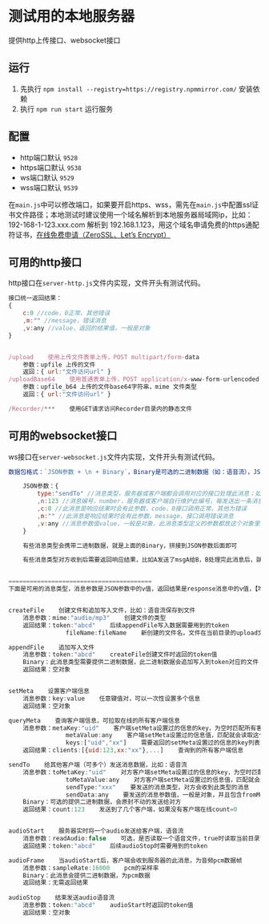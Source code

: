 # 测试用的本地服务器
提供http上传接口、websocket接口

## 运行
1. 先执行 `npm install --registry=https://registry.npmmirror.com/` 安装依赖
2. 执行 `npm run start` 运行服务

## 配置
- http端口默认 `9528`
- https端口默认 `9538`
- ws端口默认 `9529`
- wss端口默认 `9539`

在`main.js`中可以修改端口，如果要开启https、wss，需先在`main.js`中配置ssl证书文件路径；本地测试时建议使用一个域名解析到本地服务器局域网ip，比如：192-168-1-123.xxx.com 解析到 192.168.1.123，用这个域名申请免费的https通配符证书，[在线免费申请（ZeroSSL、Let’s Encrypt）](https://xiangyuecn.github.io/ACME-HTML-Web-Browser-Client/ACME-HTML-Web-Browser-Client.html) 


## 可用的http接口
http接口在`server-http.js`文件内实现，文件开头有测试代码。
``` js
接口统一返回结果：
{
    c:0 //code，0正常，其他错误
    ,m:"" //message，错误消息
    ,v:any //value，返回的结果值，一般是对象
}


/upload    使用上传文件表单上传，POST multipart/form-data
    参数：upfile 上传的文件
    返回：{ url:"文件访问url" }
/uploadBase64    使用普通表单上传，POST application/x-www-form-urlencoded
    参数：upfile_b64 上传的文件base64字符串，mime 文件类型
    返回：{ url:"文件访问url" }

/Recorder/***    使用GET请求访问Recorder目录内的静态文件
```


## 可用的websocket接口
ws接口在`server-websocket.js`文件内实现，文件开头有测试代码。
``` js
数据包格式：`JSON参数 + \n + Binary`，Binary是可选的二进制数据（如：语音流），JSON和Binary之间用换行符(0x0A)分隔

    JSON参数：{
        type:"sendTo" //消息类型，服务器或客户端都会调用对应的接口处理此消息；如果此消息为响应结果，type为`response.456.msgType`这种特殊格式
        ,n:123 //消息编号，number，服务器或客户端自行维护此编号，每发送出一条消息编号+1
        ,c:0 //此消息是响应结果时会有此参数，code，0接口调用正常，其他为错误
        ,m:"" //此消息是响应结果时会有此参数，message，接口调用错误消息
        ,v:any //消息参数值value，一般是对象，此消息类型定义的参数都放这个对象里面
    }

    有些消息类型会携带二进制数据，就是上面的Binary，拼接到JSON参数后面即可

    有些消息类型对方收到后需要返回响应结果，比如A发送了msgA给B，B处理完此消息后，就将结果msgB返回给A，此时msgB.type="response."+msgA.n+"."+msgA.type，方便回调处理


========================================
下面是可用的消息类型，消息参数是JSON参数中的v值，返回结果是response消息中的v值，【均为对象】


createFile    创建文件和追加写入文件，比如：语音流保存到文件
    消息参数：mime:"audio/mp3"    创建文件的类型
    返回结果：token:"abcd"    后续appendFile写入数据需要用到的token
                fileName:fileName    新创建的文件名，文件在当前目录的upload文件夹内，创建后是空文件，appendFile写入数据后可通过http接口访问："http://127.0.0.1:9528/Recorder/assets/node-localServer/upload/"+fileName

appendFile    追加写入文件
    消息参数：token:"abcd"    createFile创建文件时返回的token值
    Binary：此消息类型需要提供二进制数据，此二进制数据会追加写入到token对应的文件
    返回结果：空对象


setMeta    设置客户端信息
    消息参数：key:value    任意键值对，可以一次性设置多个信息
    返回结果：空对象

queryMeta    查询客户端信息，可拉取在线的所有客户端信息
    消息参数：metaKey:"uid"    客户端setMeta设置过的信息的key，为空时匹配所有客户端
                metaValue:any    客户端setMeta设置过的信息值，匹配就会读取这个客户端信息
                keys:["uid","xx"]    需要返回的setMeta设置过的信息的key列表
    返回结果：clients:[{uid:123,xx:"xx"},...]    查询到的所有客户端信息

sendTo    给其他客户端（可多个）发送消息数据，比如：语音流
    消息参数：toMetaKey:"uid"    对方客户端setMeta设置过的信息的key，为空时匹配所有客户端
                toMetaValue:any    对方客户端setMeta设置过的信息值，匹配就会发送给这个客户端
                sendType:"xxx"    要发送的消息类型，对方会收到此类型的消息
                sendData:any    要发送的消息参数值，一般是对象，并且包含fromMetaKey、fromMetaValue信息
    Binary：可选的提供二进制数据，会原封不动的发送给对方
    返回结果：count:123    发送到了几个客户端，如果没有客户端在线count=0


audioStart    服务器实时将一个audio发送给客户端，语音流
    消息参数：readAudio:false    可选，是否读取一个语音文件，true时读取当前目录下的upload/audio-16k.wav文件（此文件必须是16000采样率，44字节wav头，如果文件不存在会返回错误信息），false时临时生成一个16k采样率的pcm
    返回结果：token:"abcd"    后续audioStop时需要用到的token

audioFrame    当audioStart后，客户端会收到服务器的此消息，为音频pcm数据帧
    消息参数：sampleRate:16000    pcm的采样率
    Binary：此消息会提供二进制数据，为pcm数据
    返回结果：无需返回结果
    
audioStop    结束发送audio语音流
    消息参数：token:"abcd"    audioStart时返回的token值
    返回结果：空对象
```
